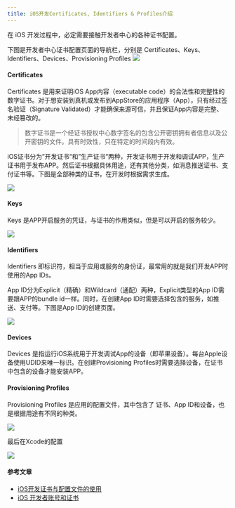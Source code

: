 ```yaml
---
title: iOS开发Certificates, Identifiers & Profiles介绍
---
```


在 iOS 开发过程中，必定需要接触开发者中心的各种证书配置。

<!-- more -->

下图是开发者中心证书配置页面的导航栏，分别是 Certificates、Keys、Identifiers、Devices、Provisioning Profiles
![](https://cdn.dreamser.com/blog/WX20190318-183554.png)

#### Certificates

Certificates 是用来证明iOS App内容（executable code）的合法性和完整性的数字证书。对于想安装到真机或发布到AppStore的应用程序（App），只有经过签名验证（Signature Validated）才能确保来源可信，并且保证App内容是完整、未经篡改的。

> 数字证书是一个经证书授权中心数字签名的包含公开密钥拥有者信息以及公开密钥的文件。具有时效性，只在特定的时间段内有效。

iOS证书分为”开发证书“和”生产证书“两种，开发证书用于开发和调试APP，生产证书用于发布APP。然后证书根据具体用途，还有其他分类，如消息推送证书、支付证书等。下图是全部种类的证书，在开发时根据需求生成。

![](https://cdn.dreamser.com/blog/WX20190321-194802.png)

#### Keys

Keys 是APP开启服务的凭证，与证书的作用类似，但是可以开启的服务较少。

![](https://cdn.dreamser.com/blog/WX20190321-200500.png)

#### Identifiers

Identifiers 即标识符，相当于应用或服务的身份证，最常用的就是我们开发APP时使用的App IDs。

App ID分为Explicit（精确）和Wildcard（通配）两种，Explicit类型的App ID需要跟APP的bundle id一样。同时，在创建App ID时需要选择包含的服务，如推送、支付等。下图是App ID的创建页面。

![](https://cdn.dreamser.com/blog/WX20190321-202004.png)

#### Devices

Devices 是指运行iOS系统用于开发调试App的设备（即苹果设备）。每台Apple设备使用UDID来唯一标识。在创建Provisioning Profiles时需要选择设备，在证书中包含的设备才能安装APP。

#### Provisioning Profiles

Provisioning Profiles 是应用的配置文件，其中包含了 证书、App ID和设备，也是根据用途有不同的种类。

![](https://cdn.dreamser.com/blog/WX20190321-202953.png)

最后在Xcode的配置

![](https://cdn.dreamser.com/blog/WX20190321-203424.png)


#### 参考文章

- [iOS开发证书与配置文件的使用](https://www.jianshu.com/p/9d9e3699515e)
- [iOS 开发者账号和证书](https://www.jianshu.com/p/b3ff7cf0f605)